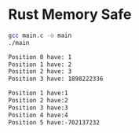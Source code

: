 # Rust Memory Safe


```bash
gcc main.c -o main
./main

Position 0 have: 1 
Position 1 have: 2 
Position 2 have: 3 
Position 3 have: 1898222336 
```

```bash
Position 1 have:1
Position 2 have:2
Position 3 have:3
Position 4 have:4
Position 5 have:-702137232
```
